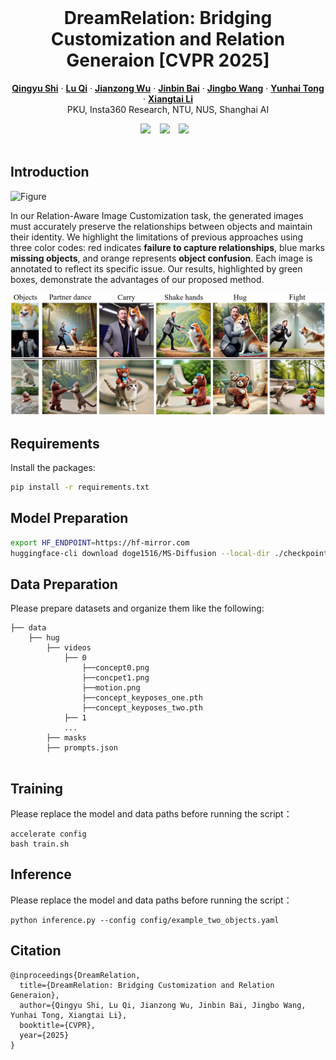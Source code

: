 <br />
<p align="center">
  <h1 align="center">DreamRelation: Bridging Customization and Relation Generaion [CVPR 2025]</h1>
  <p align="center">
    <a href="https://scholar.google.com.hk/citations?user=VpSqhJAAAAAJ&hl=zh-CN"><strong>Qingyu Shi</strong></a>
    ·
    <a href="http://luqi.info/"><strong>Lu Qi</strong></a>
    ·
    <a href="https://jianzongwu.github.io/"><strong>Jianzong Wu</strong></a>
    ·
    <a href="https://noyii.github.io/"><strong>Jinbin Bai</strong></a>
    ·
    <a href="https://wangjingbo1219.github.io/"><strong>Jingbo Wang</strong></a>
    ·
    <a href="https://scholar.google.com/citations?user=T4gqdPkAAAAJ&hl=zh-CN"><strong>Yunhai Tong</strong></a>
    ·
    <a href="https://lxtgh.github.io/"><strong>Xiangtai Li</strong></a>
  <br >
     PKU, Insta360 Research, NTU, NUS, Shanghai AI
  </p>

  <div align="center">
    <a href='https://arxiv.org/pdf/2410.23280'><img src="https://img.shields.io/static/v1?label=ArXiv&message=2406.07209&color=B31B1B&logo=arxiv"></a> &ensp;
    <a href='https://shi-qingyu.github.io/DreamRelation.github.io/'><img src="https://img.shields.io/static/v1?label=Project%20Page&message=GitHub&color=blue&logo=github"></a> &ensp;
    <a href='https://huggingface.co/QingyuShi/DreamRelation'><img src="https://img.shields.io/static/v1?label=Model Weights&message=HuggingFace&color=yellow"></a> &ensp;
  </div>
<br/>

## Introduction

![Figure](./assets/teaser.png)

In our Relation-Aware Image Customization task, the generated images must accurately preserve the relationships between objects and maintain their identity. We highlight the limitations of previous approaches using three color codes: red indicates **failure to capture relationships**, blue marks **missing objects**, and orange represents **object confusion**. Each image is annotated to reflect its specific issue. Our results, highlighted by green boxes, demonstrate the advantages of our proposed method.

![Figure](./assets/main_results.png)

## Requirements
Install the packages:
```bash
pip install -r requirements.txt
```

## Model Preparation
```bash
export HF_ENDPOINT=https://hf-mirror.com
huggingface-cli download doge1516/MS-Diffusion --local-dir ./checkpoints/MS-Diffusion
```

## Data Preparation
Please prepare datasets and organize them like the 
following:

```text
├── data
    ├── hug
        ├── videos
            ├── 0
                ├──concept0.png
                ├──concpet1.png
                ├──motion.png
                ├──concept_keyposes_one.pth
                ├──concept_keyposes_two.pth
            ├── 1
            ...
        ├── masks
        ├── prompts.json
    
```

## Training
Please replace the model and data paths before running the script：
```
accelerate config
bash train.sh
```
<!-- The code will be release soon!!! Please stay tuned. -->

## Inference
Please replace the model and data paths before running the script：
```
python inference.py --config config/example_two_objects.yaml
```
<!-- The code will be release soon!!! Please stay tuned. -->

## Citation
```
@inproceedings{DreamRelation,
  title={DreamRelation: Bridging Customization and Relation Generaion},
  author={Qingyu Shi, Lu Qi, Jianzong Wu, Jinbin Bai, Jingbo Wang, Yunhai Tong, Xiangtai Li},
  booktitle={CVPR},
  year={2025}
}
```